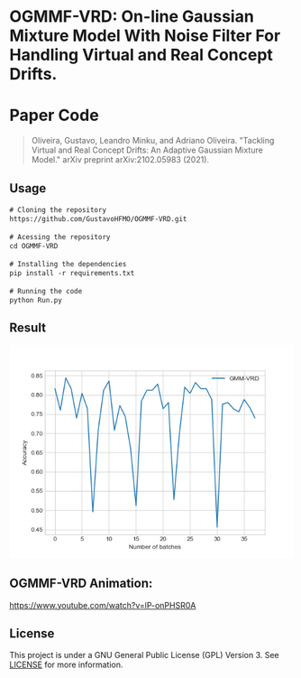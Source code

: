 # OGMMF-VRD: On-line Gaussian Mixture Model With Noise Filter For Handling Virtual and Real Concept Drifts.

# Paper Code
> Oliveira, Gustavo, Leandro Minku, and Adriano Oliveira. "Tackling Virtual and Real Concept Drifts: An Adaptive Gaussian Mixture Model." arXiv preprint arXiv:2102.05983 (2021).

## Usage
```
# Cloning the repository
https://github.com/GustavoHFMO/OGMMF-VRD.git

# Acessing the repository
cd OGMMF-VRD

# Installing the dependencies
pip install -r requirements.txt

# Running the code
python Run.py
```

## Result
![](https://github.com/GustavoHFMO/GMM-VRD/blob/master/images/gmm_vrd_execution.png)

## OGMMF-VRD Animation: 
https://www.youtube.com/watch?v=lP-onPHSR0A

## License
This project is under a GNU General Public License (GPL) Version 3. See [LICENSE](https://www.gnu.org/licenses/gpl-3.0-standalone.html) for more information.
